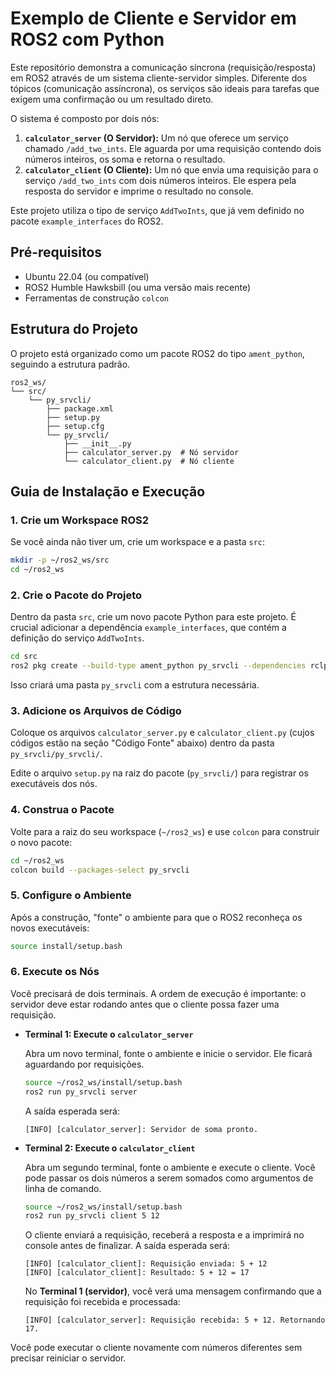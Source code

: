# Exemplo de Cliente e Servidor em ROS2 com Python

Este repositório demonstra a comunicação síncrona (requisição/resposta) em ROS2 através de um sistema cliente-servidor simples. Diferente dos tópicos (comunicação assíncrona), os serviços são ideais para tarefas que exigem uma confirmação ou um resultado direto.

O sistema é composto por dois nós:

1.  **`calculator_server` (O Servidor):** Um nó que oferece um serviço chamado `/add_two_ints`. Ele aguarda por uma requisição contendo dois números inteiros, os soma e retorna o resultado.
2.  **`calculator_client` (O Cliente):** Um nó que envia uma requisição para o serviço `/add_two_ints` com dois números inteiros. Ele espera pela resposta do servidor e imprime o resultado no console.

Este projeto utiliza o tipo de serviço `AddTwoInts`, que já vem definido no pacote `example_interfaces` do ROS2.

## Pré-requisitos

* Ubuntu 22.04 (ou compatível)
* ROS2 Humble Hawksbill (ou uma versão mais recente)
* Ferramentas de construção `colcon`

## Estrutura do Projeto

O projeto está organizado como um pacote ROS2 do tipo `ament_python`, seguindo a estrutura padrão.

```
ros2_ws/
└── src/
    └── py_srvcli/
        ├── package.xml
        ├── setup.py
        ├── setup.cfg
        └── py_srvcli/
            ├── __init__.py
            ├── calculator_server.py  # Nó servidor
            └── calculator_client.py  # Nó cliente
```

## Guia de Instalação e Execução

### 1. Crie um Workspace ROS2

Se você ainda não tiver um, crie um workspace e a pasta `src`:

```bash
mkdir -p ~/ros2_ws/src
cd ~/ros2_ws
```

### 2. Crie o Pacote do Projeto

Dentro da pasta `src`, crie um novo pacote Python para este projeto. É crucial adicionar a dependência `example_interfaces`, que contém a definição do serviço `AddTwoInts`.

```bash
cd src
ros2 pkg create --build-type ament_python py_srvcli --dependencies rclpy example_interfaces
```

Isso criará uma pasta `py_srvcli` com a estrutura necessária.

### 3. Adicione os Arquivos de Código

Coloque os arquivos `calculator_server.py` e `calculator_client.py` (cujos códigos estão na seção "Código Fonte" abaixo) dentro da pasta `py_srvcli/py_srvcli/`.

Edite o arquivo `setup.py` na raiz do pacote (`py_srvcli/`) para registrar os executáveis dos nós.

### 4. Construa o Pacote

Volte para a raiz do seu workspace (`~/ros2_ws`) e use `colcon` para construir o novo pacote:

```bash
cd ~/ros2_ws
colcon build --packages-select py_srvcli
```

### 5. Configure o Ambiente

Após a construção, "fonte" o ambiente para que o ROS2 reconheça os novos executáveis:

```bash
source install/setup.bash
```

### 6. Execute os Nós

Você precisará de dois terminais. A ordem de execução é importante: o servidor deve estar rodando antes que o cliente possa fazer uma requisição.

* **Terminal 1: Execute o `calculator_server`**

    Abra um novo terminal, fonte o ambiente e inicie o servidor. Ele ficará aguardando por requisições.
    ```bash
    source ~/ros2_ws/install/setup.bash
    ros2 run py_srvcli server
    ```

    A saída esperada será:
    ```
    [INFO] [calculator_server]: Servidor de soma pronto.
    ```

* **Terminal 2: Execute o `calculator_client`**

    Abra um segundo terminal, fonte o ambiente e execute o cliente. Você pode passar os dois números a serem somados como argumentos de linha de comando.
    ```bash
    source ~/ros2_ws/install/setup.bash
    ros2 run py_srvcli client 5 12
    ```

    O cliente enviará a requisição, receberá a resposta e a imprimirá no console antes de finalizar. A saída esperada será:
    ```
    [INFO] [calculator_client]: Requisição enviada: 5 + 12
    [INFO] [calculator_client]: Resultado: 5 + 12 = 17
    ```

    No **Terminal 1 (servidor)**, você verá uma mensagem confirmando que a requisição foi recebida e processada:
    ```
    [INFO] [calculator_server]: Requisição recebida: 5 + 12. Retornando 17.
    ```

Você pode executar o cliente novamente com números diferentes sem precisar reiniciar o servidor.
